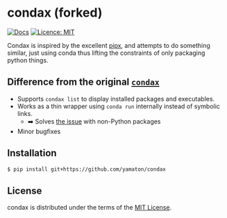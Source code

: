 # condax (forked)

[![Docs](https://img.shields.io/badge/docs-mkdocs-informational)](https://mariusvniekerk.github.com/condax)
[![Licence: MIT](https://img.shields.io/github/license/mariusvniekerk/condax)](https://github.com/mariusvniekerk/condax/blob/master/LICENSE-MIT)

Condax is inspired by the excellent [pipx](https://github.com/pipxproject/pipx), and attempts to do something similar, just using conda thus lifting the constraints of only packaging python things.


## Difference from the original [`condax`](https://github.com/mariusvniekerk/condax/)

- Supports `condax list` to display installed packages and executables.
- Works as a thin wrapper using `conda run` internally instead of symbolic links.
    - ➡️ Solves [the issue](https://github.com/mariusvniekerk/condax/issues/13) with non-Python packages
- Minor bugfixes

## Installation

```bash
$ pip install git+https://github.com/yamaton/condax
```

## License

condax is distributed under the terms of the
[MIT License](https://choosealicense.com/licenses/mit).
